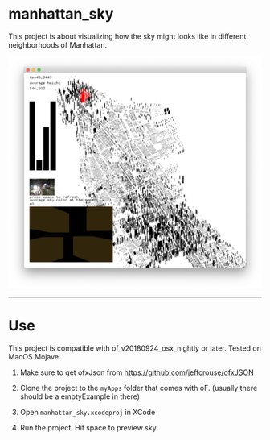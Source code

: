# manhattan_sky
This project is about visualizing how the sky might looks like in different neighborhoods of Manhattan.

![](screenshot.png)
___

# Use
This project is compatible with of_v20180924_osx_nightly or later.
Tested on MacOS Mojave.

1. Make sure to get ofxJson from https://github.com/jeffcrouse/ofxJSON

2. Clone the project to the `myApps` folder that comes with oF. (usually there should be a emptyExample in there)

3. Open `manhattan_sky.xcodeproj` in XCode

4. Run the project. Hit space to preview sky.


 